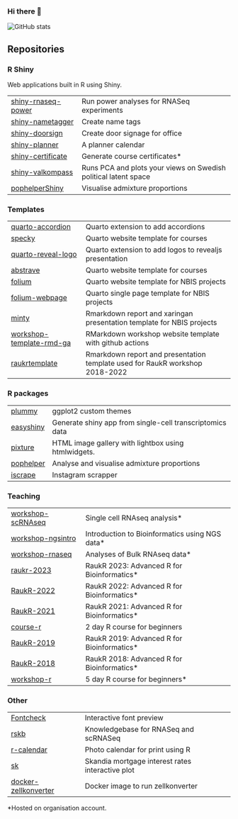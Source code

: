 ### Hi there 👋

![GitHub stats](https://github-readme-stats.vercel.app/api?username=royfrancis&show_icons=true)

## Repositories

### R Shiny

Web applications built in R using Shiny.

|||
|---|-----------|
|[shiny-rnaseq-power](https://github.com/royfrancis/shiny-rnaseq-power)|Run power analyses for RNASeq experiments|
|[shiny-nametagger](https://github.com/royfrancis/shiny-nametagger)|Create name tags|
|[shiny-doorsign](https://github.com/royfrancis/shiny-doorsign)|Create door signage for office|
|[shiny-planner](https://github.com/royfrancis/shiny-planner)|A planner calendar|
|[shiny-certificate](https://github.com/NBISweden/shiny-certificate)|Generate course certificates*|
|[shiny-valkompass](https://github.com/royfrancis/shiny-valkompass)|Runs PCA and plots your views on Swedish political latent space|
|[pophelperShiny](https://github.com/royfrancis/pophelperShiny)|Visualise admixture proportions|

### Templates

|||
|---|-----------|
|[quarto-accordion](https://github.com/royfrancis/quarto-accordion)|Quarto extension to add accordions|
|[specky](https://github.com/royfrancis/specky)|Quarto website template for courses|
|[quarto-reveal-logo](https://github.com/royfrancis/quarto-reveal-logo)|Quarto extension to add logos to revealjs presentation|
|[abstrave](https://github.com/royfrancis/abstrave)|Quarto website template for courses|
|[folium](https://github.com/royfrancis/folium)|Quarto website template for NBIS projects|
|[folium-webpage](https://github.com/royfrancis/folium-webpage)|Quarto single page template for NBIS projects|
|[minty](https://github.com/royfrancis/minty)|Rmarkdown report and xaringan presentation template for NBIS projects|
|[workshop-template-rmd-ga](https://github.com/royfrancis/workshop-template-rmd-ga)|RMarkdown workshop website template with github actions|
|[raukrtemplate](https://github.com/NBISweden/raukrtemplate)|Rmarkdown report and presentation template used for RaukR workshop 2018-2022|

### R packages

|||
|---|-----------|
|[plummy](https://github.com/royfrancis/plummy)|ggplot2 custom themes|
|[easyshiny](https://github.com/NBISweden/easyshiny)|Generate shiny app from single-cell transcriptomics data|
|[pixture](https://github.com/royfrancis/pixture)|HTML image gallery with lightbox using htmlwidgets. |
|[pophelper](https://github.com/royfrancis/pophelper)|Analyse and visualise admixture proportions|
|[iscrape](https://github.com/royfrancis/iscrape)|Instagram scrapper|

### Teaching

|||
|---|-----------|
|[workshop-scRNAseq](https://github.com/NBISweden/workshop-scRNAseq)|Single cell RNAseq analysis*|
|[workshop-ngsintro](https://github.com/NBISweden/workshop-ngsintro)|Introduction to Bioinformatics using NGS data*|
|[workshop-rnaseq](https://github.com/NBISweden/workshop-RNAseq)|Analyses of Bulk RNAseq data*|
|[raukr-2023](https://github.com/NBISweden/raukr-2023)|RaukR 2023: Advanced R for Bioinformatics*|
|[RaukR-2022](https://github.com/NBISweden/RaukR-2022)|RaukR 2022: Advanced R for Bioinformatics*|
|[RaukR-2021](https://github.com/NBISweden/RaukR-2021)|RaukR 2021: Advanced R for Bioinformatics*|
|[course-r](https://github.com/royfrancis/course-r)|2 day R course for beginners|
|[RaukR-2019](https://github.com/NBISweden/RaukR-2019)|RaukR 2019: Advanced R for Bioinformatics*|
|[RaukR-2018](https://github.com/NBISweden/RaukR-2018)|RaukR 2018: Advanced R for Bioinformatics*|
|[workshop-r](https://github.com/NBISweden/workshop-r)|5 day R course for beginners*|

### Other

|||
|---|-----------|
|[Fontcheck](https://github.com/royfrancis/fontcheck)|Interactive font preview|
|[rskb](https://github.com/royfrancis/rskb)|Knowledgebase for RNASeq and scRNASeq|
|[r-calendar](https://github.com/royfrancis/r-calendar)|Photo calendar for print using R|
|[sk](https://github.com/royfrancis/sk)|Skandia mortgage interest rates interactive plot|
|[docker-zellkonverter](https://github.com/royfrancis/docker-zellkonverter)|Docker image to run zellkonverter|

*Hosted on organisation account.
